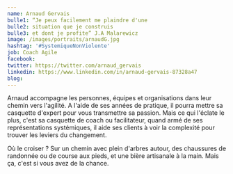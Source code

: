 ```yaml
---
name: Arnaud Gervais
bulle1: “Je peux facilement me plaindre d'une 
bulle2: situation que je construis 
bulle3: et dont je profite” J.A Malarewicz
image: /images/portraits/arnaudG.jpg
hashtag: '#SystemiqueNonViolente'
job: Coach Agile
facebook: 
twitter: https://twitter.com/arnaud_gervais
linkedin: https://www.linkedin.com/in/arnaud-gervais-87328a47
blog: 
---
```

Arnaud accompagne les personnes, équipes et organisations dans leur chemin vers l'agilité.
A l'aide de ses années de pratique, il pourra mettre sa casquette d'expert pour vous transmettre sa passion.
Mais ce qui l'éclate le plus, c'est sa casquette de coach ou facilitateur, quand armé de ses représentations systémiques, il aide ses clients à voir la complexité pour trouver les leviers du changement.

Où le croiser ? Sur un chemin avec plein d'arbres autour, des chaussures de randonnée ou de course aux pieds, et une bière artisanale à la main.
Mais ça, c'est si vous avez de la chance.
